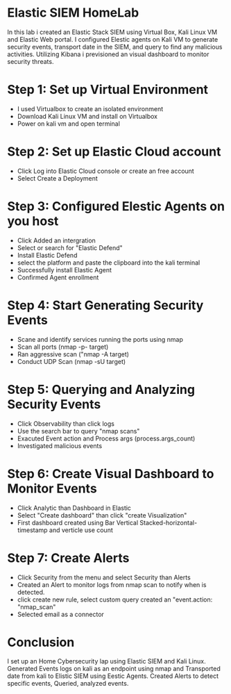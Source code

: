 # Elastic SIEM HomeLab
In this lab i created an Elastic Stack SIEM using Virtual Box, Kali Linux VM and Elastic Web portal. I configured Elestic agents on  Kali VM to generate security events, transport date in the SIEM, and query to find any malicious activities. Utilizing Kibana i previsioned an visual dashboard to monitor security threats.

# Step 1: Set up Virtual Environment
- I used Virtualbox to create an isolated     environment
- Download Kali Linux VM and install on Virtualbox
- Power on kali vm and open terminal 

# Step 2: Set up Elastic Cloud account
- Click Log into Elastic Cloud console or create an free account
- Select Create a Deployment

# Step 3: Configured Elestic Agents on you host
- Click Added an intergration
- Select or search for "Elastic Defend"
- Install Elastic Defend
- select the platform and paste the clipboard into the kali terminal
- Successfully install Elastic Agent
- Confirmed Agent enrollment

# Step 4: Start Generating Security Events
- Scane and identify services running the ports using nmap
- Scan all ports (nmap -p- target)
- Ran aggressive scan ("nmap -A target)
- Conduct UDP Scan (nmap -sU target)

# Step 5: Querying and Analyzing Security Events 
- Click Observability than click logs
- Use the search bar to query "nmap scans"
- Exacuted Event action and Process args (process.args_count)
- Investigated malicious events

# Step 6: Create Visual Dashboard to Monitor Events
- Click Analytic than Dashboard in Elastic
- Select "Create dashboard" than click "create Visualization"
- First dashboard created using Bar Vertical Stacked-horizontal-timestamp and verticle use count

# Step 7: Create Alerts
- Click Security from the menu and select Security than Alerts
- Created an Alert to monitor logs from nmap scan to notify when is detected.
- click create new rule, select custom query
created an "event.action: "nmap_scan"
- Selected email as a connector

# Conclusion
I set up an Home Cybersecurity lap using Elastic SIEM and Kali Linux. Generated Events logs on kali as an endpoint using nmap and Transported date from kali to Elistic SIEM using Eestic Agents. Created Alerts to detect specific events, Queried, analyzed events.